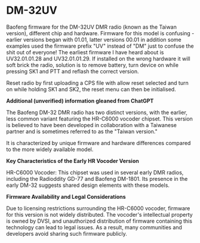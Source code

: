 # DM-32UV
Baofeng firmware for the DM-32UV DMR radio (known as the Taiwan version), different chip and hardware. Firmware for this model is confusing - earlier versions began with 01.01, latter versions 00.01 in addition some examples used the firmware prefix "UV" instead of "DM" just to confuse the shit out of everyone! The earliest firmware I have heard about is UV32.01.01.28 and UV32.01.01.29. If installed on the wrong hardware it will soft brick the radio, solution is to remove battery, turn device on while pressing SK1 and PTT and reflash the correct version.

Reset radio by first uploading a CPS file with allow reset selected and turn on while holding SK1 and SK2, the reset menu can then be initialised.

**Additional (unverified) information gleaned from ChatGPT**

The Baofeng DM-32 DMR radio has two distinct versions, with the earlier, less common variant featuring the HR-C6000 vocoder chipset. This version is believed to have been developed in collaboration with a Taiwanese partner and is sometimes referred to as the "Taiwan version."

It is characterized by unique firmware and hardware differences compared to the more widely available model.

**Key Characteristics of the Early HR Vocoder Version**

HR-C6000 Vocoder: This chipset was used in several early DMR radios, including the Radioddity GD-77 and Baofeng DM-1801. Its presence in the early DM-32 suggests shared design elements with these models.

**Firmware Availability and Legal Considerations**

Due to licensing restrictions surrounding the HR-C6000 vocoder, firmware for this version is not widely distributed. The vocoder's intellectual property is owned by DVSI, and unauthorized distribution of firmware containing this technology can lead to legal issues. As a result, many communities and developers avoid sharing such firmware publicly.
